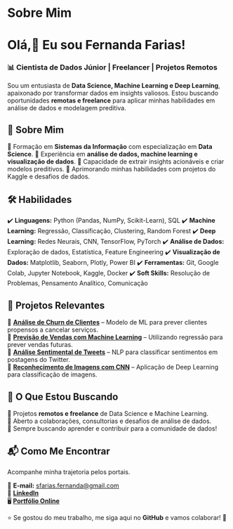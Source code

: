 
<!-- ## Hi there 👋

**fernanda993/fernanda993** is a ✨ _special_ ✨ repository because its `README.md` (this file) appears on your GitHub profile. -->
# Sobre Mim

#  Olá,👋  Eu sou Fernanda Farias!

### 📊 Cientista de Dados Júnior | Freelancer | Projetos Remotos

Sou um entusiasta de **Data Science, Machine Learning e Deep Learning**, apaixonado por transformar dados em insights valiosos. Estou buscando oportunidades **remotas e freelance** para aplicar minhas habilidades em análise de dados e modelagem preditiva.

## 🚀 Sobre Mim

🔹 Formação em **Sistemas da Informação** com especialização em **Data Science**.
🔹 Experiência em **análise de dados, machine learning e visualização de dados**.
🔹 Capacidade de extrair insights acionáveis e criar modelos preditivos.
🔹 Aprimorando minhas habilidades com projetos do Kaggle e desafios de dados.

## 🛠️ Habilidades

✔️ **Linguagens:** Python (Pandas, NumPy, Scikit-Learn), SQL
✔️ **Machine Learning:** Regressão, Classificação, Clustering, Random Forest
✔️ **Deep Learning:** Redes Neurais, CNN, TensorFlow, PyTorch
✔️ **Análise de Dados:** Exploração de dados, Estatística, Feature Engineering
✔️ **Visualização de Dados:** Matplotlib, Seaborn, Plotly, Power BI
✔️ **Ferramentas:** Git, Google Colab, Jupyter Notebook, Kaggle, Docker
✔️ **Soft Skills:** Resolução de Problemas, Pensamento Analítico, Comunicação

## 📂 Projetos Relevantes

🔹 [**Análise de Churn de Clientes**](#) – Modelo de ML para prever clientes propensos a cancelar serviços.  
🔹 [**Previsão de Vendas com Machine Learning**](#) – Utilizando regressão para prever vendas futuras.  
🔹 [**Análise Sentimental de Tweets**](#) – NLP para classificar sentimentos em postagens do Twitter.  
🔹 [**Reconhecimento de Imagens com CNN**](#) – Aplicação de Deep Learning para classificação de imagens.  

## 🎯 O Que Estou Buscando

💼 Projetos **remotos e freelance** de Data Science e Machine Learning.  
📩 Aberto a colaborações, consultorias e desafios de análise de dados.  
🚀 Sempre buscando aprender e contribuir para a comunidade de dados!

## 📬 Como Me Encontrar
Acompanhe minha trajetoria pelos portais.

📧 **E-mail:** sfarias.fernanda@gmail.com  
💼 [**LinkedIn**](www.linkedin.com/in/fernanda-sousa-farias)  
🖥️ [**Portfólio Online**](#)
<!-- 📊 [**Kaggle**](https://www.kaggle.com/seuperfil)  -->

⭐ Se gostou do meu trabalho, me siga aqui no **GitHub** e vamos colaborar! 🚀

<!--
Here are some ideas to get you started:

- 🔭 I’m currently working on ...
- 🌱 I’m currently learning ...
- 👯 I’m looking to collaborate on ...
- 🤔 I’m looking for help with ...
- 💬 Ask me about ...
- 📫 How to reach me: ...
- 😄 Pronouns: ...
- ⚡ Fun fact: ...
-->
